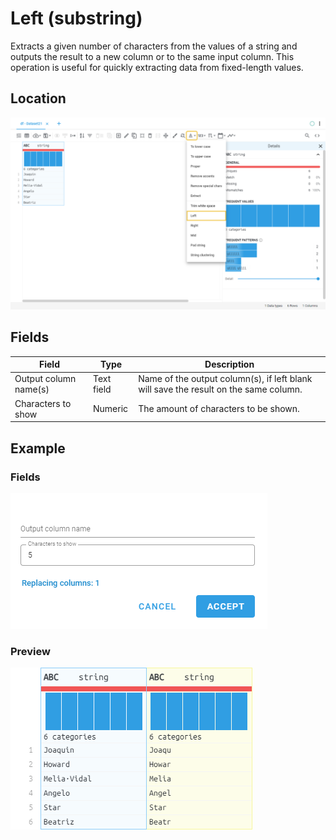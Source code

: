 # Left (substring)
Extracts a given number of characters from the values of a string and outputs the result to a new column or to the same input column.
This operation is useful for quickly extracting data from fixed-length values.
## Location
![Left (substring) on the interface](../../docs/screenshots/location/left_string.png)
## Fields
Field | Type | Description
----- | ---- | -----------
Output column name(s) | Text field | Name of the output column(s), if left blank will save the result on the same column.
Characters to show | Numeric | The amount of characters to be shown.
## Example
### Fields
![Left (substring) fields](../../docs/screenshots/form/left_string.png)
### Preview
![Left (substring) example](../../docs/screenshots/table/left_string.png)